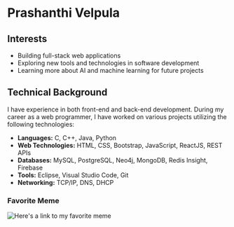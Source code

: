 # Prashanthi Velpula
## Interests
- Building full-stack web applications
- Exploring new tools and technologies in software development
- Learning more about AI and machine learning for future projects
## Technical Background
I have experience in both front-end and back-end development. During my career as a web programmer, I have worked on various projects utilizing the following technologies:
- **Languages:** C, C++, Java, Python
- **Web Technologies:** HTML, CSS, Bootstrap, JavaScript, ReactJS, REST APIs
- **Databases:** MySQL, PostgreSQL, Neo4j, MongoDB, Redis Insight, Firebase
- **Tools:** Eclipse, Visual Studio Code, Git
- **Networking:** TCP/IP, DNS, DHCP
### Favorite Meme
![Here's a link to my favorite meme](https://www.boredpanda.com/blog/wp-content/uploads/2024/02/cat-memes-catsweek-23-65d60b2c360e0__700.jpg)
